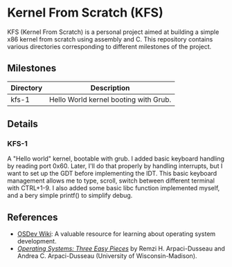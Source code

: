 # Kernel From Scratch (KFS)

KFS (Kernel From Scratch) is a personal project aimed at building a simple x86 kernel from scratch using assembly and C. This repository contains various directories corresponding to different milestones of the project.

## Milestones

| Directory | Description |
|-----------|-------------|
| kfs-1     | Hello World kernel booting with Grub. |

## Details

### KFS-1

A "Hello world" kernel, bootable with grub.
I added basic keyboard handling by reading port 0x60. Later, I'll do that properly by handling interrupts, but I want to set up the GDT before implementing the IDT.
This basic keyboard management allows me to type, scroll, switch between different terminal with CTRL+1-9.
I also added some basic libc function implemented myself, and a bery simple printf() to simplify debug.

## References

- [OSDev Wiki](https://wiki.osdev.org/Main_Page): A valuable resource for learning about operating system development.
- [*Operating Systems: Three Easy Pieces*](https://pages.cs.wisc.edu/~remzi/OSTEP/) by Remzi H. Arpaci-Dusseau and Andrea C. Arpaci-Dusseau (University of Wisconsin-Madison).

